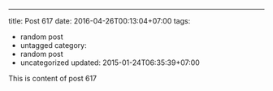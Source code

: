 ---
title: Post 617
date: 2016-04-26T00:13:04+07:00
tags:
  - random post
  - untagged
category:
  - random post
  - uncategorized
updated: 2015-01-24T06:35:39+07:00

This is content of post 617
